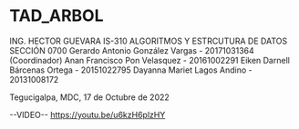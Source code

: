 # TAD_ARBOL
ING. HECTOR GUEVARA
IS-310 ALGORITMOS Y ESTRCUTURA DE DATOS
SECCIÓN 0700
Gerardo Antonio González Vargas - 20171031364 (Coordinador)
Anan Francisco Pon Velasquez - 20161002291
Eiken Darnell Bárcenas Ortega - 20151022795
Dayanna Mariet Lagos Andino - 20131008172

Tegucigalpa, MDC, 17 de Octubre de 2022


--VIDEO--
https://youtu.be/u6kzH6plzHY
